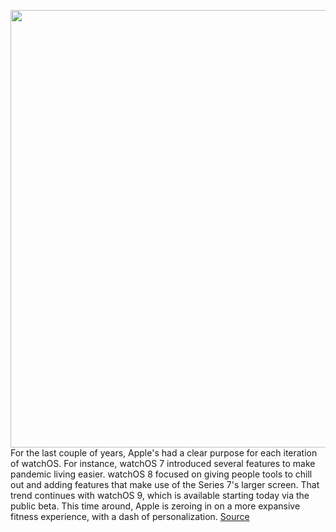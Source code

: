 <img src='https://cdn.vox-cdn.com/thumbor/fPnvkLR_aXCI33CykIZvVNcoZBc=/0x0:2030x1353/1200x675/filters:focal(838x588:1162x912)/cdn.vox-cdn.com/uploads/chorus_image/image/71095615/IMG_0311.0.jpg' width='700px' /><br/>
For the last couple of years, Apple's had a clear purpose for each iteration of watchOS. For instance, watchOS 7 introduced several features to make pandemic living easier. watchOS 8 focused on giving people tools to chill out and adding features that make use of the Series 7's larger screen. That trend continues with watchOS 9, which is available starting today via the public beta. This time around, Apple is zeroing in on a more expansive fitness experience, with a dash of personalization.
<a href='https://www.theverge.com/2022/7/11/23200105/watchos-9-beta-preview-apple-watch'> Source <a/>
